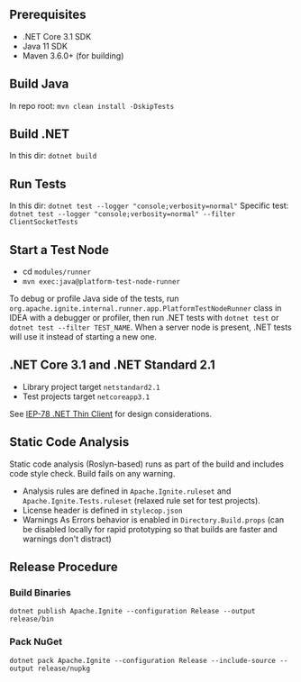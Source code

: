 ## Prerequisites
* .NET Core 3.1 SDK
* Java 11 SDK
* Maven 3.6.0+ (for building)

## Build Java
In repo root: `mvn clean install -DskipTests`

## Build .NET
In this dir: `dotnet build`

## Run Tests
In this dir: `dotnet test --logger "console;verbosity=normal"`
Specific test: `dotnet test --logger "console;verbosity=normal" --filter ClientSocketTests`

## Start a Test Node
* cd `modules/runner`
* `mvn exec:java@platform-test-node-runner`

To debug or profile Java side of the tests, run `org.apache.ignite.internal.runner.app.PlatformTestNodeRunner` class in IDEA with a debugger or profiler,
then run .NET tests with `dotnet test` or `dotnet test --filter TEST_NAME`. When a server node is present, .NET tests will use it instead of starting a new one.

## .NET Core 3.1 and .NET Standard 2.1

* Library project target `netstandard2.1`
* Test projects target `netcoreapp3.1`

See [IEP-78 .NET Thin Client](https://cwiki.apache.org/confluence/display/IGNITE/IEP-78+.NET+Thin+Client) for design considerations.

## Static Code Analysis

Static code analysis (Roslyn-based) runs as part of the build and includes code style check. Build fails on any warning.
* Analysis rules are defined in `Apache.Ignite.ruleset` and `Apache.Ignite.Tests.ruleset` (relaxed rule set for test projects).
* License header is defined in `stylecop.json`
* Warnings As Errors behavior is enabled in `Directory.Build.props` (can be disabled locally for rapid prototyping so that builds are faster and warnings don't distract)

## Release Procedure

### Build Binaries
`dotnet publish Apache.Ignite --configuration Release --output release/bin`

### Pack NuGet
`dotnet pack Apache.Ignite --configuration Release --include-source --output release/nupkg`
